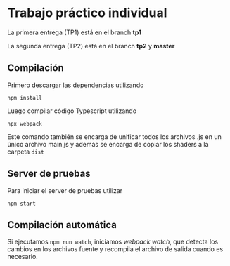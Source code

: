 # Trabajo práctico individual

La primera entrega (TP1) está en el branch **tp1**

La segunda entrega (TP2) está en el branch **tp2** y **master**

## Compilación

Primero descargar las dependencias utilizando

```
npm install
```

Luego compilar código Typescript utilizando

```
npx webpack
```

Este comando también se encarga de unificar todos los archivos .js en un único archivo main.js y además se encarga de copiar los shaders a la carpeta `dist`


## Server de pruebas

Para iniciar el server de pruebas utilizar 

```
npm start
```

## Compilación automática

Si ejecutamos `npm run watch`, iniciamos *webpack watch*, que detecta los cambios en los archivos fuente y recompila el archivo de salida cuando es necesario.
